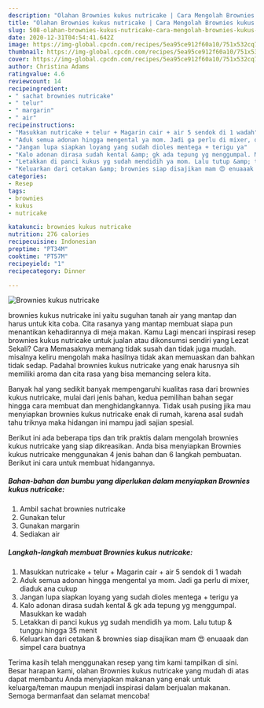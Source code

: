 ```yaml
---
description: "Olahan Brownies kukus nutricake | Cara Mengolah Brownies kukus nutricake Yang Sempurna"
title: "Olahan Brownies kukus nutricake | Cara Mengolah Brownies kukus nutricake Yang Sempurna"
slug: 508-olahan-brownies-kukus-nutricake-cara-mengolah-brownies-kukus-nutricake-yang-sempurna
date: 2020-12-31T04:54:41.642Z
image: https://img-global.cpcdn.com/recipes/5ea95ce912f60a10/751x532cq70/brownies-kukus-nutricake-foto-resep-utama.jpg
thumbnail: https://img-global.cpcdn.com/recipes/5ea95ce912f60a10/751x532cq70/brownies-kukus-nutricake-foto-resep-utama.jpg
cover: https://img-global.cpcdn.com/recipes/5ea95ce912f60a10/751x532cq70/brownies-kukus-nutricake-foto-resep-utama.jpg
author: Christina Adams
ratingvalue: 4.6
reviewcount: 14
recipeingredient:
- " sachat brownies nutricake"
- " telur"
- " margarin"
- " air"
recipeinstructions:
- "Masukkan nutricake + telur + Magarin cair + air 5 sendok di 1 wadah"
- "Aduk semua adonan hingga mengental ya mom. Jadi ga perlu di mixer, diaduk ana cukup"
- "Jangan lupa siapkan loyang yang sudah dioles mentega + terigu ya"
- "Kalo adonan dirasa sudah kental &amp; gk ada tepung yg menggumpal. Masukkan ke wadah"
- "Letakkan di panci kukus yg sudah mendidih ya mom. Lalu tutup &amp; tunggu hingga 35 menit"
- "Keluarkan dari cetakan &amp; brownies siap disajikan mam 😍 enuaaak dan simpel cara buatnya"
categories:
- Resep
tags:
- brownies
- kukus
- nutricake

katakunci: brownies kukus nutricake 
nutrition: 276 calories
recipecuisine: Indonesian
preptime: "PT34M"
cooktime: "PT57M"
recipeyield: "1"
recipecategory: Dinner

---
```



![Brownies kukus nutricake](https://img-global.cpcdn.com/recipes/5ea95ce912f60a10/751x532cq70/brownies-kukus-nutricake-foto-resep-utama.jpg)


brownies kukus nutricake ini yaitu suguhan tanah air yang mantap dan harus untuk kita coba. Cita rasanya yang mantap membuat siapa pun menantikan kehadirannya di meja makan.
Kamu Lagi mencari inspirasi resep brownies kukus nutricake untuk jualan atau dikonsumsi sendiri yang Lezat Sekali? Cara Memasaknya memang tidak susah dan tidak juga mudah. misalnya keliru mengolah maka hasilnya tidak akan memuaskan dan bahkan tidak sedap. Padahal brownies kukus nutricake yang enak harusnya sih memiliki aroma dan cita rasa yang bisa memancing selera kita.



Banyak hal yang sedikit banyak mempengaruhi kualitas rasa dari brownies kukus nutricake, mulai dari jenis bahan, kedua pemilihan bahan segar hingga cara membuat dan menghidangkannya. Tidak usah pusing jika mau menyiapkan brownies kukus nutricake enak di rumah, karena asal sudah tahu triknya maka hidangan ini mampu jadi sajian spesial.


Berikut ini ada beberapa tips dan trik praktis dalam mengolah brownies kukus nutricake yang siap dikreasikan. Anda bisa menyiapkan Brownies kukus nutricake menggunakan 4 jenis bahan dan 6 langkah pembuatan. Berikut ini cara untuk membuat hidangannya.

<!--inarticleads1-->

##### Bahan-bahan dan bumbu yang diperlukan dalam menyiapkan Brownies kukus nutricake:

1. Ambil  sachat brownies nutricake
1. Gunakan  telur
1. Gunakan  margarin
1. Sediakan  air




<!--inarticleads2-->

##### Langkah-langkah membuat Brownies kukus nutricake:

1. Masukkan nutricake + telur + Magarin cair + air 5 sendok di 1 wadah
1. Aduk semua adonan hingga mengental ya mom. Jadi ga perlu di mixer, diaduk ana cukup
1. Jangan lupa siapkan loyang yang sudah dioles mentega + terigu ya
1. Kalo adonan dirasa sudah kental &amp; gk ada tepung yg menggumpal. Masukkan ke wadah
1. Letakkan di panci kukus yg sudah mendidih ya mom. Lalu tutup &amp; tunggu hingga 35 menit
1. Keluarkan dari cetakan &amp; brownies siap disajikan mam 😍 enuaaak dan simpel cara buatnya




Terima kasih telah menggunakan resep yang tim kami tampilkan di sini. Besar harapan kami, olahan Brownies kukus nutricake yang mudah di atas dapat membantu Anda menyiapkan makanan yang enak untuk keluarga/teman maupun menjadi inspirasi dalam berjualan makanan. Semoga bermanfaat dan selamat mencoba!
